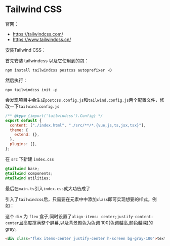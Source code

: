 # Tailwind CSS

官网：

- https://tailwindcss.com/
- https://www.tailwindcss.cn/

安装Tailwind CSS：

首先安装 tailwindcss 以及它使用到的包：

```shell
npm install tailwindcss postcss autoprefixer -D
```

然后执行：

```shell
npx tailwindcss init -p
```

会发现项目中会生成`postcss.config.js`和`tailwind.config.js`两个配置文件，修改一下`tailwind.config.js`

```js
/** @type {import('tailwindcss').Config} */
export default {
  content: ["./index.html", "./src/**/*.{vue,js,ts,jsx,tsx}"],
  theme: {
    extend: {},
  },
  plugins: [],
};
```

在 `src` 下新建 `index.css`

```css
@tailwind base;
@tailwind components;
@tailwind utilities;
```

最后在`main.ts`引入`index.css`就大功告成了

引入了`tailwindcss`后，只需要在元素中中添加`class`即可实现想要的样式。例如：

这个 `div` 为 `flex` 盒子,同时设置了`align-items: center;justify-content: center`且高度撑满整个屏幕,以及背景颜色为色调 100(色调越高,颜色越深)的 gray。

```html
<div class="flex items-center justify-center h-screen bg-gray-100">text</div>
```